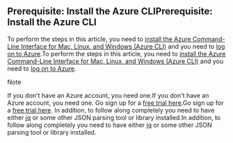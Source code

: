 ## <a name="prerequisite-install-the-azure-cli"></a><span data-ttu-id="5b277-101">Prerequisite: Install the Azure CLI</span><span class="sxs-lookup"><span data-stu-id="5b277-101">Prerequisite: Install the Azure CLI</span></span>
<span data-ttu-id="5b277-102">To perform the steps in this article, you need to [install the Azure Command-Line Interface for Mac, Linux, and Windows (Azure CLI)](../articles/cli-install-nodejs.md) and you need to [log on to Azure](../articles/xplat-cli-connect.md).</span><span class="sxs-lookup"><span data-stu-id="5b277-102">To perform the steps in this article, you need to [install the Azure Command-Line Interface for Mac, Linux, and Windows (Azure CLI)](../articles/cli-install-nodejs.md) and you need to [log on to Azure](../articles/xplat-cli-connect.md).</span></span> 

> [!NOTE]
> <span data-ttu-id="5b277-103">If you don't have an Azure account, you need one.</span><span class="sxs-lookup"><span data-stu-id="5b277-103">If you don't have an Azure account, you need one.</span></span> <span data-ttu-id="5b277-104">Go sign up for a [free trial here](../articles/active-directory/sign-up-organization.md).</span><span class="sxs-lookup"><span data-stu-id="5b277-104">Go sign up for a [free trial here](../articles/active-directory/sign-up-organization.md).</span></span> <span data-ttu-id="5b277-105">In addition, to follow along completely you need to have either [jq](https://stedolan.github.io/jq/) or some other JSON parsing tool or library installed.</span><span class="sxs-lookup"><span data-stu-id="5b277-105">In addition, to follow along completely you need to have either [jq](https://stedolan.github.io/jq/) or some other JSON parsing tool or library installed.</span></span>
> 
> 

